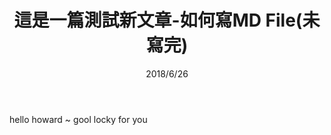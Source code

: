 ﻿---
layout: post
title: 這是一篇測試新文章-如何寫MD File(未寫完)
date: 2018/6/26
description: Markdown file 的基本語法處理. # Add post description (optional)
img: md-info1.png # Add image post (optional)
tags: [客製Blog,未寫完] # add tag
#網站參數:{{site.baseurl}}
#圖檔：../assets/img/
#圖檔：../assets/postimg/
---

hello howard ~ gool locky for you 